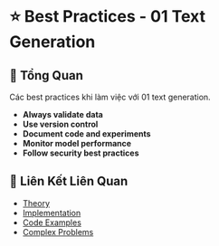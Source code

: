 # ⭐ Best Practices - 01 Text Generation

## 🎯 Tổng Quan

Các best practices khi làm việc với 01 text generation.

- **Always validate data**
- **Use version control**
- **Document code and experiments**
- **Monitor model performance**
- **Follow security best practices**

## 🔗 Liên Kết Liên Quan

- [Theory](./THEORY_01_text_generation.md)
- [Implementation](./IMPLEMENTATION_01_text_generation.md)
- [Code Examples](./CODE_EXAMPLES_01_text_generation.md)
- [Complex Problems](./COMPLEX_PROBLEMS.md)
